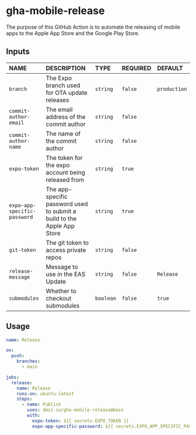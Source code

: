 # gha-mobile-release

The purpose of this GitHub Action is to automate the releasing of mobile apps to the Apple
App Store and the Google Play Store.

## Inputs

| NAME                         | DESCRIPTION                                                             | TYPE      | REQUIRED | DEFAULT      |
|:-----------------------------|:------------------------------------------------------------------------|:----------|:---------|:-------------|
| `branch`                     | The Expo branch used for OTA update releases                            | `string`  | `false`  | `production` |
| `commit-author-email`        | The email address of the commit author                                  | `string`  | `false`  |              |
| `commit-author-name`         | The name of the commit author                                           | `string`  | `false`  |              |
| `expo-token`                 | The token for the expo account being released from                      | `string`  | `true`   |              |
| `expo-app-specific-password` | The app-specific password used to submit a build to the Apple App Store | `string`  | `true`   |              |
| `git-token`                  | The git token to access private repos                                   | `string`  | `false`  |              |
| `release-message`            | Message to use in the EAS Update                                        | `string`  | `false`  | `Release`    |
| `submodules`                 | Whether to checkout submodules                                          | `boolean` | `false`  | `true`       |

## Usage

```yaml
name: Release

on:
  push:
    branches:
      - main

jobs:
  release:
    name: Release
    runs-on: ubuntu-latest
    steps:
      - name: Publish
        uses: dmsi-io/gha-mobile-release@main
        with:
          expo-token: ${{ secrets.EXPO_TOKEN }}
          expo-app-specific-password: ${{ secrets.EXPO_APP_SPECIFIC_PASSWORD }}
```
